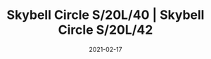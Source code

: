 ---
title: "Skybell Circle S/20L/40 | Skybell Circle S/20L/42"
image_primary: "img/skybell circle s20_red dot.jpg"
description: "Skybell%20is%20an%20extensive%20system%20of%20light%20structures%2C%20designed%20to%20adapt%20to%20any%20type%20of%20application.%20Their%20main%20characteristic%20is%20the%20image%20they%20give%20off%2C%20they%20are%20subtle%20and%20cheerful.%20They%20breathe%20a%20point%20of%20fantasy%20and%20freedom%20in%20their%20applications%20because%20they%20can%20be%20combined%20in%20variations%2C%20mixing%20their%204%20sizes%2C%20until%20they%20achieve%20a%20more%20personal%20and%20dynamic%20lamp%20concept%20or%20they%20can%20keep%20all%20the%20%u2018bells%u2019%20in%20the%20same%20length%2C%20achieving%20a%20more%20traditional%20image."
designer: "Estudi Manel Molina"
tags: 
  - "Bover"
  - "Indoor"
  - "Pendant"
  - "Indoor Lamps"
href: "https://www.bover.es/en/lamp/skybell-circle-s-20l-40/"
category: "indoor-lamps"
subtitle: ""
manufacturer: "Bover"
slug: "/manufacturers/bover/indoor-lamps/estudi-manel-molina-skybell-circle-s-20-l-40-skybell-circle-s-20-l-42"
date: "2021-02-17"
---